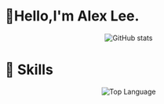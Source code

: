 # 🎉Hello,I'm Alex Lee.

<div align="center" style="display: flex;justify-content: center;align-items: center;">
    <img alt = "GitHub stats" src="https://github-readme-stats.vercel.app/api?username=olixn&count_private=true&show_icons=true&theme=radical">
</div>

# 🚀 Skills
<div align="center" style="display: flex;justify-content: center;align-items: center;">
    <img alt = "Top Language" src="https://github-readme-stats.vercel.app/api/top-langs/?username=olixn&hide=html,&hide_border=true&title_color=5391FE&text_color=555">
</div>

